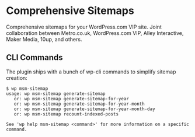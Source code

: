 Comprehensive Sitemaps
===========

Comprehensive sitemaps for your WordPress.com VIP site. Joint collaboration between Metro.co.uk, WordPress.com VIP, Alley Interactive, Maker Media, 10up, and others.

## CLI Commands

The plugin ships with a bunch of wp-cli commands to simplify sitemap creation:

```
$ wp msm-sitemap
usage: wp msm-sitemap generate-sitemap
   or: wp msm-sitemap generate-sitemap-for-year
   or: wp msm-sitemap generate-sitemap-for-year-month
   or: wp msm-sitemap generate-sitemap-for-year-month-day
   or: wp msm-sitemap recount-indexed-posts

See 'wp help msm-sitemap <command>' for more information on a specific command.
```
